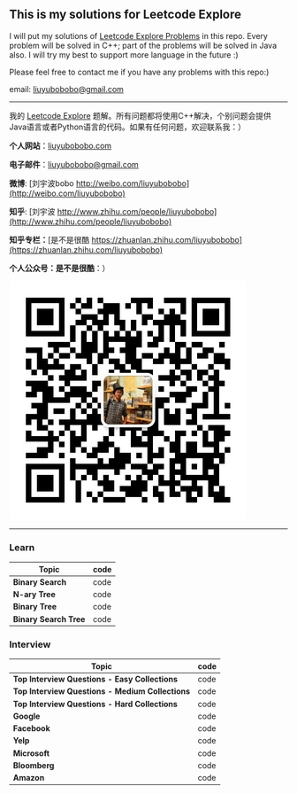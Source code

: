 ## This is my solutions for Leetcode Explore

I will put my solutions of [Leetcode Explore Problems](https://leetcode.com/explore/) in this repo. Every problem will be solved in C++; part of the problems will be solved in Java also. I will try my best to support more language in the future :)

Please feel free to contact me if you have any problems with this repo:)

email: [liuyubobobo@gmail.com](mailto:liuyubobobo@gmail.com)

---

我的 [Leetcode Explore](https://leetcode.com/explore/) 题解。所有问题都将使用C++解决，个别问题会提供Java语言或者Python语言的代码。如果有任何问题，欢迎联系我：）

**个人网站**：[liuyubobobo.com](http://liuyubobobo.com)

**电子邮件**：[liuyubobobo@gmail.com](mailto:liuyubobobo@gmail.com)

**微博**: [刘宇波bobo http://weibo.com/liuyubobobo](http://weibo.com/liuyubobobo)

**知乎**: [刘宇波 http://www.zhihu.com/people/liuyubobobo](http://www.zhihu.com/people/liuyubobobo)

**知乎专栏：**[是不是很酷 https://zhuanlan.zhihu.com/liuyubobobo](https://zhuanlan.zhihu.com/liuyubobobo)

**个人公众号：是不是很酷**：）

![QRCode](qrcode.jpg)

---

### Learn

| Topic | code |
| --- | --- |
| **Binary Search** | code |
| **N-ary Tree** | code |
| **Binary Tree** | code |
| **Binary Search Tree** | code |

### Interview
| Topic | code |
| --- | --- |
| **Top Interview Questions - Easy Collections** | code |
| **Top Interview Questions - Medium Collections** | code |
| **Top Interview Questions - Hard Collections** | code |
| **Google** | code |
| **Facebook** | code |
| **Yelp** | code |
| **Microsoft** | code |
| **Bloomberg** | code |
| **Amazon** | code |



